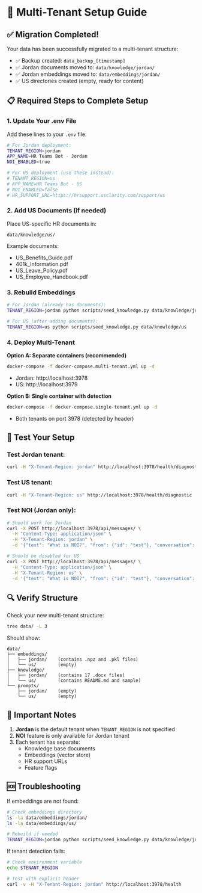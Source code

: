 # 🚀 Multi-Tenant Setup Guide

## ✅ Migration Completed!

Your data has been successfully migrated to a multi-tenant structure:
- ✅ Backup created: `data_backup_[timestamp]`
- ✅ Jordan documents moved to: `data/knowledge/jordan/`
- ✅ Jordan embeddings moved to: `data/embeddings/jordan/`
- ✅ US directories created (empty, ready for content)

## 📋 Required Steps to Complete Setup

### 1. **Update Your .env File**

Add these lines to your `.env` file:

```bash
# For Jordan deployment:
TENANT_REGION=jordan
APP_NAME=HR Teams Bot - Jordan
NOI_ENABLED=true

# For US deployment (use these instead):
# TENANT_REGION=us
# APP_NAME=HR Teams Bot - US
# NOI_ENABLED=false
# HR_SUPPORT_URL=https://hrsupport.usclarity.com/support/us
```

### 2. **Add US Documents** (if needed)

Place US-specific HR documents in:
```
data/knowledge/us/
```

Example documents:
- US_Benefits_Guide.pdf
- 401k_Information.pdf
- US_Leave_Policy.pdf
- US_Employee_Handbook.pdf

### 3. **Rebuild Embeddings**

```bash
# For Jordan (already has documents):
TENANT_REGION=jordan python scripts/seed_knowledge.py data/knowledge/jordan

# For US (after adding documents):
TENANT_REGION=us python scripts/seed_knowledge.py data/knowledge/us
```

### 4. **Deploy Multi-Tenant**

**Option A: Separate containers (recommended)**
```bash
docker-compose -f docker-compose.multi-tenant.yml up -d
```
- Jordan: http://localhost:3978
- US: http://localhost:3979

**Option B: Single container with detection**
```bash
docker-compose -f docker-compose.single-tenant.yml up -d
```
- Both tenants on port 3978 (detected by header)

## 🧪 Test Your Setup

### Test Jordan tenant:
```bash
curl -H "X-Tenant-Region: jordan" http://localhost:3978/health/diagnostic | jq '.tenant'
```

### Test US tenant:
```bash
curl -H "X-Tenant-Region: us" http://localhost:3978/health/diagnostic | jq '.tenant'
```

### Test NOI (Jordan only):
```bash
# Should work for Jordan
curl -X POST http://localhost:3978/api/messages/ \
  -H "Content-Type: application/json" \
  -H "X-Tenant-Region: jordan" \
  -d '{"text": "What is NOI?", "from": {"id": "test"}, "conversation": {"id": "test"}, "serviceUrl": "http://test"}'

# Should be disabled for US
curl -X POST http://localhost:3978/api/messages/ \
  -H "Content-Type: application/json" \
  -H "X-Tenant-Region: us" \
  -d '{"text": "What is NOI?", "from": {"id": "test"}, "conversation": {"id": "test"}, "serviceUrl": "http://test"}'
```

## 🔍 Verify Structure

Check your new multi-tenant structure:
```bash
tree data/ -L 3
```

Should show:
```
data/
├── embeddings/
│   ├── jordan/    (contains .npz and .pkl files)
│   └── us/        (empty)
├── knowledge/
│   ├── jordan/    (contains 17 .docx files)
│   └── us/        (contains README.md and sample)
└── prompts/
    ├── jordan/    (empty)
    └── us/        (empty)
```

## 📝 Important Notes

1. **Jordan** is the default tenant when `TENANT_REGION` is not specified
2. **NOI** feature is only available for Jordan tenant
3. Each tenant has separate:
   - Knowledge base documents
   - Embeddings (vector store)
   - HR support URLs
   - Feature flags

## 🆘 Troubleshooting

If embeddings are not found:
```bash
# Check embeddings directory
ls -la data/embeddings/jordan/
ls -la data/embeddings/us/

# Rebuild if needed
TENANT_REGION=jordan python scripts/seed_knowledge.py data/knowledge/jordan
```

If tenant detection fails:
```bash
# Check environment variable
echo $TENANT_REGION

# Test with explicit header
curl -v -H "X-Tenant-Region: jordan" http://localhost:3978/health
``` 